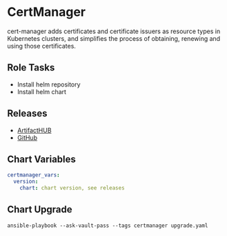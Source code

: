 # CertManager

cert-manager adds certificates and certificate issuers as resource types in Kubernetes clusters, and simplifies the process of obtaining, renewing and using those certificates.

## Role Tasks

- Install helm repository
- Install helm chart

## Releases

- [ArtifactHUB](https://artifacthub.io/packages/helm/cert-manager/cert-manager)
- [GitHub](https://github.com/cert-manager/cert-manager/releases)

## Chart Variables

```yaml
certmanager_vars:
  version:
    chart: chart version, see releases
```

## Chart Upgrade

```shell
ansible-playbook --ask-vault-pass --tags certmanager upgrade.yaml
```
